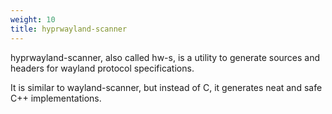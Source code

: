 ```yaml
---
weight: 10
title: hyprwayland-scanner
---
```


hyprwayland-scanner, also called hw-s, is a utility to generate sources and headers
for wayland protocol specifications.

It is similar to wayland-scanner, but instead of C, it generates neat and safe C++ implementations.

